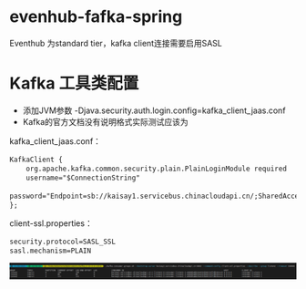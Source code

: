 # evenhub-fafka-spring
Eventhub 为standard tier，kafka client连接需要启用SASL
# Kafka 工具类配置

* 添加JVM参数  -Djava.security.auth.login.config=kafka_client_jaas.conf
* Kafka的官方文档没有说明格式实际测试应该为

kafka_client_jaas.conf：

    KafkaClient {
        org.apache.kafka.common.security.plain.PlainLoginModule required
        username="$ConnectionString"
        password="Endpoint=sb://kaisay1.servicebus.chinacloudapi.cn/;SharedAccessKeyName=RootManageSharedAccessKey;SharedAccessKey=21BohSL6Hy652YFSnsUMNXw6i+zDPsznp+AEhKZaszY=";
    };


client-ssl.properties：

    security.protocol=SASL_SSL
    sasl.mechanism=PLAIN

![screenshot](231107.png)

